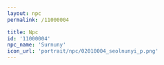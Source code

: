 ```yaml
---
layout: npc
permalink: /11000004

title: Npc
id: '11000004'
npc_name: 'Surnuny'
icon_url: 'portrait/npc/02010004_seolnunyi_p.png'
---
```

